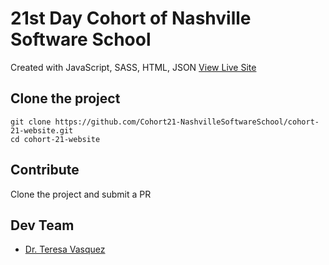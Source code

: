# 21st Day Cohort of Nashville Software School

Created with JavaScript, SASS, HTML, JSON
[View Live Site](https://cohort21-nashvillesoftwareschool.github.io/cohort-21-website)

## Clone the project
```
git clone https://github.com/Cohort21-NashvilleSoftwareSchool/cohort-21-website.git
cd cohort-21-website
```

## Contribute
Clone the project and submit a PR

## Dev Team
- [Dr. Teresa Vasquez](https://github.com/drteresavasquez)
